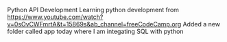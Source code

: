 Python API Development
Learning python development from https://www.youtube.com/watch?v=0sOvCWFmrtA&t=15869s&ab_channel=freeCodeCamp.org
Added a new folder called app today where I am integating SQL with python

